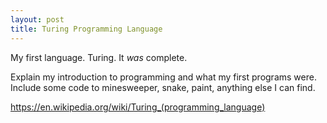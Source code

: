 ```yaml
---
layout: post
title: Turing Programming Language
---
```


My first language. Turing. It *was* complete.

Explain my introduction to programming and what my first programs were.
Include some code to minesweeper, snake, paint, anything else I can find.

<https://en.wikipedia.org/wiki/Turing_(programming_language)>
